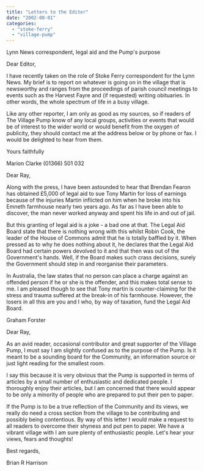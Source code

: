 ```yaml
---
title: "Letters to the Editor"
date: "2002-08-01"
categories: 
  - "stoke-ferry"
  - "village-pump"
---
```


Lynn News correspondent, legal aid and the Pump's purpose

Dear Editor,

I have recently taken on the role of Stoke Ferry correspondent for the Lynn News. My brief is to report on whatever is going on in the village that is newsworthy and ranges from the proceedings of parish council meetings to events such as the Harvest Fayre and (if requested) writing obituaries. In other words, the whole spectrum of life in a busy village.

Like any other reporter, I am only as good as my sources, so if readers of The Village Pump know of any local groups, activities or events that would be of interest to the wider world or would benefit from the oxygen of publicity, they should contact me at the address below or by phone or fax. I would be delighted to hear from them.

Yours faithfully

Marion Clarke (01366) 501 032

Dear Ray,

Along with the press, I have been astounded to hear that Brendan Fearon has obtained £5,000 of legal aid to sue Tony Martin for loss of earnings because of the injuries Martin inflicted on him when he broke into his Emneth farmhouse nearly two years ago. As far as I have been able to discover, the man never worked anyway and spent his life in and out of jail.

But this granting of legal aid is a joke - a bad one at that. The Legal Aid Board state that there is nothing wrong with this whilst Robin Cook, the leader of the House of Commons admit that he is totally baffled by it. When pressed as to why he does nothing about it, he declares that the Legal Aid Board had certain powers devolved to it and that then was out of the Government's hands. Well, if the Board makes such crass decisions, surely the Government should step in and reorganise their parameters.

In Australia, the law states that no person can place a charge against an offended person if he or she is the offender, and this makes total sense to me. I am pleased though to see that Tony martin is counter-claiming for the stress and trauma suffered at the break-in of his farmhouse. However, the losers in all this are you and I who, by way of taxation, fund the Legal Aid Board.

Graham Forster

Dear Ray,

As an avid reader, occasional contributor and great supporter of the Village Pump, I must say I am slightly confused as to the purpose of the Pump. Is it meant to be a sounding board for the Community, an information source or just light reading for the smallest room.

I say this because it is very obvious that the Pump is supported in terms of articles by a small number of enthusiastic and dedicated people. I thoroughly enjoy their articles, but I am concerned that there would appear to be only a minority of people who are prepared to put their pen to paper.

If the Pump is to be a true reflection of the Community and its views, we really do need a cross section from the village to be contributing and possibly being contentious. By way of this letter I would make a request to all readers to overcome their shyness and put pen to paper. We have a vibrant village with I am sure plenty of enthusiastic people. Let's hear your views, fears and thoughts!

Best regards,

Brian R Harrison
